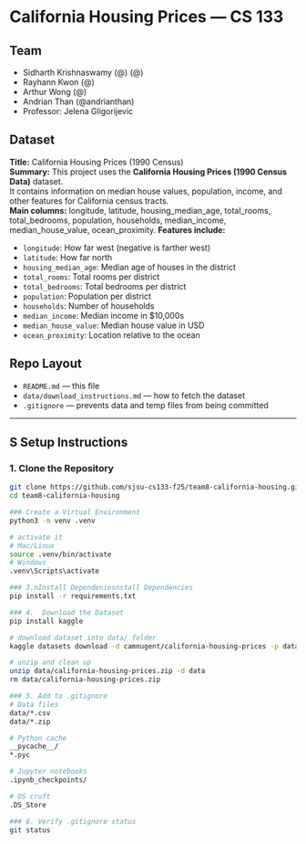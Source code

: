 # California Housing Prices — CS 133

## Team
- Sidharth Krishnaswamy (@) (@)
- Rayhann Kwon (@)
- Arthur Wong (@)
- Andrian Than (@andrianthan)
- Professor: Jelena Gligorijevic

## Dataset
**Title:** California Housing Prices (1990 Census)  
**Summary:** This project uses the **California Housing Prices (1990 Census Data)** dataset.  
It contains information on median house values, population, income, and other features for California census tracts.  
**Main columns:** longitude, latitude, housing_median_age, total_rooms, total_bedrooms, population, households, median_income, median_house_value, ocean_proximity.
**Features include:**
- `longitude`: How far west (negative is farther west)
- `latitude`: How far north
- `housing_median_age`: Median age of houses in the district
- `total_rooms`: Total rooms per district
- `total_bedrooms`: Total bedrooms per district
- `population`: Population per district
- `households`: Number of households
- `median_income`: Median income in $10,000s
- `median_house_value`: Median house value in USD
- `ocean_proximity`: Location relative to the ocean

## Repo Layout
- `README.md` — this file
- `data/download_instructions.md` — how to fetch the dataset
- `.gitignore` — prevents data and temp files from being committed

---

## S Setup Instructions

### 1. Clone the Repository
```bash
git clone https://github.com/sjsu-cs133-f25/team8-california-housing.git
cd team8-california-housing

### Create a Virtual Environment
python3 -m venv .venv

# activate it
# Mac/Linux
source .venv/bin/activate
# Windows
.venv\Scripts\activate

### 3.nInstall Dependeniesnstall Dependencies
pip install -r requirements.txt

### 4.  Download the Dataset
pip install kaggle

# download dataset into data/ folder
kaggle datasets download -d camnugent/california-housing-prices -p data

# unzip and clean up
unzip data/california-housing-prices.zip -d data
rm data/california-housing-prices.zip

### 5. Add to .gitignore
# Data files
data/*.csv
data/*.zip

# Python cache
__pycache__/
*.pyc

# Jupyter notebooks
.ipynb_checkpoints/

# OS cruft
.DS_Store

### 6. Verify .gitignore status
git status
